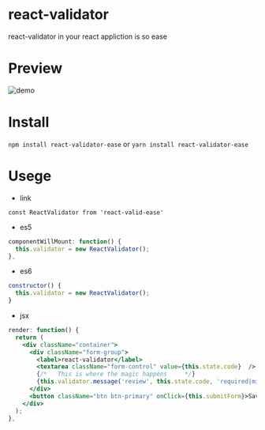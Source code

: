 # react-validator
react-validator in your react appliction is so ease

# Preview
![demo](http://g.recordit.co/l8acHx5Dsc.gif)
# Install

`npm install react-validator-ease` or `yarn install react-validator-ease`

# Usege

- link

`const ReactValidator from 'react-valid-ease'`

- es5
```js
componentWillMount: function() {
  this.validator = new ReactValidator();
},
```

- es6

```js
constructor() {
  this.validator = new ReactValidator();
}
```

- jsx 

```jsx 
render: function() {
  return (
    <div className="container">
      <div className="form-group">
        <label>react-validator</label>
        <textarea className="form-control" value={this.state.code}  />
        {/*   This is where the magic happens     */}
        {this.validator.message('review', this.state.code, 'required|min:20|max:120', false, {min: 'Custom min error'})}
      </div>
      <button className="btn btn-primary" onClick={this.submitForm}>Save example</button>
    </div>
  );
},
```
